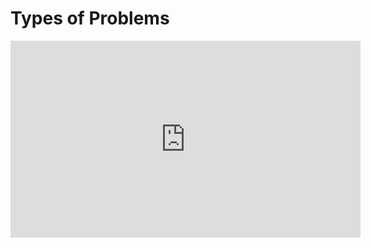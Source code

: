 # Types of Problems

<iframe width="560" height="315" src="https://www.youtube.com/embed/ZEkGzwKnfYo" title="YouTube video player" frameborder="0" allow="accelerometer; autoplay; clipboard-write; encrypted-media; gyroscope; picture-in-picture" allowfullscreen></iframe>